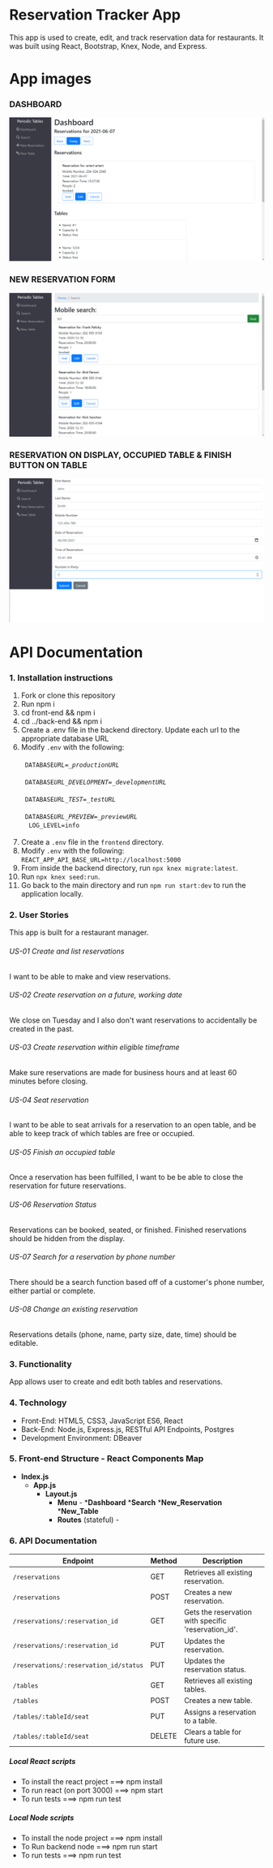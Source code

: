 # Reservation Tracker App
This app is used to create, edit, and track reservation data for restaurants. It was built using React, Bootstrap, Knex, Node, and Express.

# App images
### DASHBOARD
![Dashboard with Table & Buttons](./images/dashboard.png)
### NEW RESERVATION FORM
![Mobile Search Form](./images/mobilesearch.png)
### RESERVATION ON DISPLAY, OCCUPIED TABLE & FINISH BUTTON ON TABLE
![New Reservation Form](./images/newreservation.png)


# API Documentation

### 1. Installation instructions
1. Fork or clone this repository
2. Run npm i
3. cd front-end && npm i
4. cd ../back-end && npm i
5. Create a .env file in the backend directory.  Update each url to the appropriate database URL
6. Modify `.env` with the following:</br>
   <code>
   &nbsp;DATABASE*URL=\_productionURL*</br>
   &nbsp;DATABASE*URL_DEVELOPMENT=\_developmentURL*</br>
   &nbsp;DATABASE*URL_TEST=\_testURL*</br>
   &nbsp;DATABASE*URL_PREVIEW=\_previewURL*</br>
   &nbsp;LOG_LEVEL=info</br>
   </code> 
7. Create a `.env` file in the `frontend` directory.
8. Modify `.env` with the following:</br>
   <code>REACT_APP_API_BASE_URL=http://localhost:5000<br/></code>
9. From inside the backend directory, run `npx knex migrate:latest`.
10. Run `npx knex seed:run`.
11. Go back to the main directory and run `npm run start:dev` to run the application locally.

### 2. User Stories 
This app is built for a restaurant manager.

###### US-01 Create and list reservations
I want to be able to make and view reservations.

###### US-02 Create reservation on a future, working date
We close on Tuesday and I also don't want reservations to accidentally be created in the past.

###### US-03 Create reservation within eligible timeframe
Make sure reservations are made for business hours and at least 60 minutes before closing.

###### US-04 Seat reservation
I want to be able to seat arrivals for a reservation to an open table, and be able to keep track of which tables are free or occupied.

###### US-05 Finish an occupied table
Once a reservation has been fulfilled, I want to be be able to close the reservation for future reservations.

###### US-06 Reservation Status
Reservations can be booked, seated, or finished. Finished reservations should be hidden from the display.

###### US-07 Search for a reservation by phone number
There should be a search function based off of a customer's phone number, either partial or complete.

###### US-08 Change an existing reservation
Reservations details (phone, name, party size, date, time) should be editable.


### 3. Functionality
App allows user to create and edit both tables and reservations.


### 4. Technology
* Front-End: HTML5, CSS3, JavaScript ES6, React
* Back-End: Node.js, Express.js, RESTful API Endpoints, Postgres
* Development Environment: DBeaver


### 5. Front-end Structure - React Components Map
* __Index.js__ 
    * __App.js__ 
        * __Layout.js__
            * __Menu__  -
            	*__Dashboard__
		*__Search__
		*__New_Reservation__
		*__New_Table__
            * __Routes__ (stateful) -
        
        
### 6. API Documentation

| Endpoint                               | Method | Description                                                                                           |
| -------------------------------------- | ------ | ----------------------------------------------------------------------------------------------------- |
| `/reservations`                        | GET    | Retrieves all existing reservation. 							          |
| `/reservations`                        | POST   | Creates a new reservation.                                                                            |
| `/reservations/:reservation_id`        | GET    | Gets the reservation with specific 'reservation_id'.                                                  |
| `/reservations/:reservation_id`        | PUT    | Updates the reservation.                                                                              |
| `/reservations/:reservation_id/status` | PUT    | Updates the reservation status.                                                                       |
| `/tables`                              | GET    | Retrieves all existing tables.                                                                        |
| `/tables`                              | POST   | Creates a new table.                                                                                  |
| `/tables/:tableId/seat`                | PUT    | Assigns a reservation to a table.                                                                     |
| `/tables/:tableId/seat`                | DELETE | Clears a table for future use.                                                                        |


##### Local React scripts
* To install the react project ===> npm install
* To run react (on port 3000) ===> npm start
* To run tests ===> npm run test

##### Local Node scripts
* To install the node project ===> npm install
* To Run backend node ===> npm run start
* To run tests ===> npm run test
